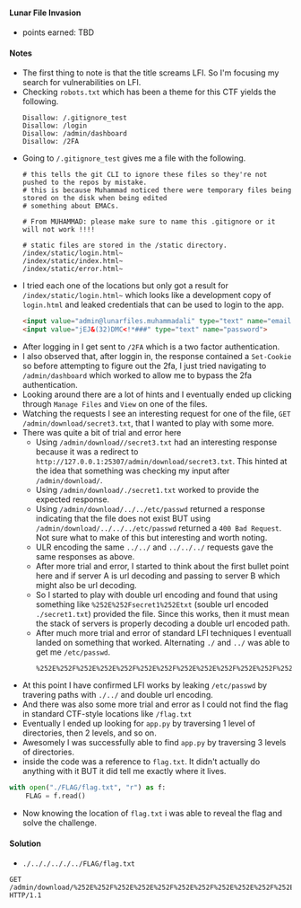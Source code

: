 #### Lunar File Invasion
- points earned: TBD 

#### Notes
- The first thing to note is that the title screams LFI. So I'm focusing my search for vulnerabilities on LFI.
- Checking `robots.txt` which has been a theme for this CTF yields the following.
    ```
    Disallow: /.gitignore_test
    Disallow: /login
    Disallow: /admin/dashboard
    Disallow: /2FA
    ```
- Going to `/.gitignore_test` gives me a file with the following.
    ```
    # this tells the git CLI to ignore these files so they're not pushed to the repos by mistake.
    # this is because Muhammad noticed there were temporary files being stored on the disk when being edited
    # something about EMACs.

    # From MUHAMMAD: please make sure to name this .gitignore or it will not work !!!!

    # static files are stored in the /static directory.
    /index/static/login.html~
    /index/static/index.html~
    /index/static/error.html~
    ```
- I tried each one of the locations but only got a result for `/index/static/login.html~` which looks like a development copy of `login.html` and leaked credentials that can be used to login to the app.
    ```html
    <input value="admin@lunarfiles.muhammadali" type="text" name="email">
    <input value="jEJ&(32)DMC<!*###" type="text" name="password">
    ```
- After logging in I get sent to `/2FA` which is a two factor authentication.
- I also observed that, after loggin in, the response contained a `Set-Cookie` so before attempting to figure out the 2fa, I just tried navigating to `/admin/dashboard` which worked to allow me to bypass the 2fa authentication.
- Looking around there are a lot of hints and I eventually ended up clicking through `Manage Files` and `View` on one of the files.
- Watching the requests I see an interesting request for one of the file, `GET /admin/download/secret3.txt`, that I wanted to play with some more.
- There was quite a bit of trial and error here
    - Using `/admin/download//secret3.txt` had an interesting response because it was a redirect to `http://127.0.0.1:25307/admin/download/secret3.txt`.  This hinted at the idea that something was checking my input after `/admin/download/`.
    - Using `/admin/download/./secret1.txt` worked to provide the expected response.
    - Using `/admin/download/../../etc/passwd` returned a response indicating that the file does not exist BUT using `/admin/download/../../../etc/passwd` returned a `400 Bad Request`.  Not sure what to make of this but interesting and worth noting.
    - ULR encoding the same `../../` and `../../../` requests gave the same responses as above.
    - After more trial and error, I started to think about the first bullet point here and if server A is url decoding and passing to server B which might also be url decoding.
    - So I started to play with double url encoding and found that using something like `%252E%252Fsecret1%252Etxt` (souble url encoded `./secret1.txt`) provided the file.  Since this works, then it must mean the stack of servers is properly decoding a double url encoded path.
    - After much more trial and error of standard LFI techniques I eventuall landed on something that worked.  Alternating `./` and `../` was able to get me `/etc/passwd`.
        ```
        %252E%252F%252E%252E%252F%252E%252F%252E%252E%252F%252E%252F%252E%252E%252F%252E%252F%252E%252E%252F%252E%252F%252E%252E%252F%252E%252F%252E%252E%252F%252E%252F%252E%252E%252F%252E%252F%252E%252E%252F%252E%252F%252E%252E%252F%252E%252F%252E%252E%252Fetc%252Fpasswd
        ```
- At this point I have confirmed LFI works by leaking `/etc/passwd` by travering paths with `./../` and double url encoding.
- And there was also some more trial and error as I could not find the flag in standard CTF-style locations like `/flag.txt`
- Eventually I ended up looking for `app.py` by traversing 1 level of directories, then 2 levels, and so on.
- Awesomely I was successfully able to find `app.py` by traversing 3 levels of directories.
- inside the code was a reference to `flag.txt`.  It didn't actually do anything with it BUT it did tell me exactly where it lives.
```python
with open("./FLAG/flag.txt", "r") as f:
    FLAG = f.read()
```
- Now knowing the location of `flag.txt` i was able to reveal the flag and solve the challenge.


#### Solution
- `./.././.././../FLAG/flag.txt`
```http
GET /admin/download/%252E%252F%252E%252E%252F%252E%252F%252E%252E%252F%252E%252F%252E%252E%252FFLAG/flag.txt HTTP/1.1
```